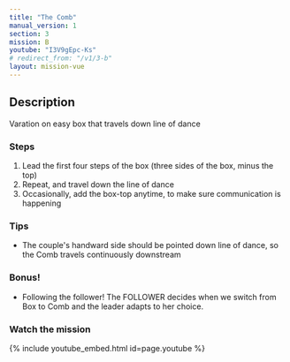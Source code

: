 ```yaml
---
title: "The Comb"
manual_version: 1
section: 3
mission: B
youtube: "I3V9gEpc-Ks"
# redirect_from: "/v1/3-b"
layout: mission-vue
---
```




## Description

Varation on easy box that travels down line of dance

### Steps

1. Lead the first four steps of the box (three sides of the box, minus the top)
2. Repeat, and travel down the line of dance
3. Occasionally, add the box-top anytime, to make sure communication is happening

### Tips

* The couple's handward side should be pointed down line of dance, so the Comb travels continuously downstream

### Bonus!

* Following the follower! The FOLLOWER decides when we switch from Box to Comb and the leader adapts to her choice. 

### Watch the mission

{% include youtube_embed.html id=page.youtube %}


